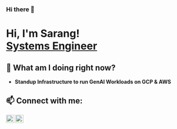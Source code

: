 ### Hi there 👋
<h1>Hi, I'm Sarang! <br/><a href="https://www.linkedin.com/in/sarangkanabargi/">Systems Engineer</a></h1>
<h2> 🔭 What am I doing right now? </h2>

- <b>Standup Infrastructure to run GenAI Workloads on GCP & AWS</b>

<h2> 📫 Connect with me:</h2>

[<img align="left" alt="SarangKanabargi | Twitter" width="22px" src="https://cdn.jsdelivr.net/npm/simple-icons@v3/icons/twitter.svg" />][twitter]
[<img align="left" alt="SarangKanabargi | LinkedIn" width="22px" src="https://cdn.jsdelivr.net/npm/simple-icons@v3/icons/linkedin.svg" />][linkedin]

[twitter]: https://twitter.com/SarangKan
[linkedin]: https://www.linkedin.com/in/sarangkanabargi/

<!--
**SarangKanabargi/SarangKanabargi** is a ✨ _special_ ✨ repository because its `README.md` (this file) appears on your GitHub profile.

Here are some ideas to get you started:

- 🔭 I’m currently working on ...
- 🌱 I’m currently learning ...
- 👯 I’m looking to collaborate on ...
- 🤔 I’m looking for help with ...
- 💬 Ask me about ...
- 📫 How to reach me: ...
- 😄 Pronouns: ...
- ⚡ Fun fact: ...
-->
